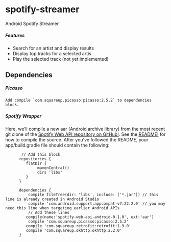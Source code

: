# spotify-streamer
Android Spotify Streamer

##### Features
- Search for an artist and display results
- Display top tracks for a selected artis
- Play the selected track (not yet implemented)

Dependencies
---
##### Picasso
```
Add compile `com.squareup.picasso:picasso:2.5.2` to dependencies block.
```

##### Spotify Wrapper
Here, we’ll compile a new aar (Android archive library) from the most recent git clone of the [Spotify Web API repository on GitHub!](https://www.google.com/url?q=https%3A%2F%2Fgithub.com%2Fkaaes%2Fspotify-web-api-android&sa=D&sntz=1&usg=AFQjCNGRQJF5ocb1Q8v6n9hW99OqXDGRjA). See the [README!](https://www.google.com/url?q=https%3A%2F%2Fgithub.com%2Fkaaes%2Fspotify-web-api-android%2Fblob%2Fmaster%2FREADME.md&sa=D&sntz=1&usg=AFQjCNFQ02qADtjqOhRu7DLu07ASM6E6yg) for how to compile the source. After you’ve followed the README, your app/build.gradle file should contain the following:
```
       // Add this block
      repositories {
         flatDir {
              mavenCentral()
              dirs 'libs'
         }
      }

      dependencies {
          compile fileTree(dir: 'libs', include: ['*.jar']) // this line is already created in Android Studio
          compile 'com.android.support:appcompat-v7:22.2.0' // you may need this line when targeting earlier Android APIs
          // Add these lines
         compile(name:'spotify-web-api-android-0.1.0', ext:'aar')
          compile 'com.squareup.picasso:picasso:2.5.2'
         compile 'com.squareup.retrofit:retrofit:1.9.0'
         compile 'com.squareup.okhttp:okhttp:2.2.0'
      }
```

